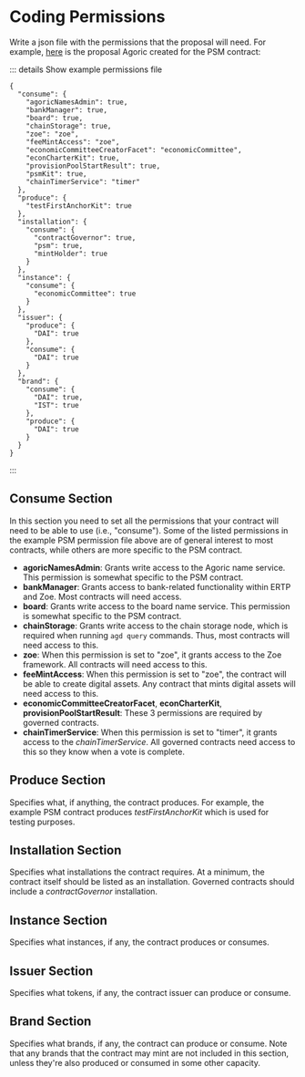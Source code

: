 # Coding Permissions

Write a json file with the permissions that the proposal will need. For example, [here](https://github.com/Agoric/agoric-sdk/blob/master/packages/inter-protocol/test/psm/gov-add-psm-permit.json) is the proposal Agoric created for the PSM contract:


::: details Show example permissions file
```
{
  "consume": {
    "agoricNamesAdmin": true,
    "bankManager": true,
    "board": true,
    "chainStorage": true,
    "zoe": "zoe",
    "feeMintAccess": "zoe",
    "economicCommitteeCreatorFacet": "economicCommittee",
    "econCharterKit": true,
    "provisionPoolStartResult": true,
    "psmKit": true,
    "chainTimerService": "timer"
  },
  "produce": {
    "testFirstAnchorKit": true
  },
  "installation": {
    "consume": {
      "contractGovernor": true,
      "psm": true,
      "mintHolder": true
    }
  },
  "instance": {
    "consume": {
      "economicCommittee": true
    }
  },
  "issuer": {
    "produce": {
      "DAI": true
    },
    "consume": {
      "DAI": true
    }
  },
  "brand": {
    "consume": {
      "DAI": true,
      "IST": true
    },
    "produce": {
      "DAI": true
    }
  }
}
```
:::

## Consume Section

In this section you need to set all the permissions that your contract will need to be able to use (i.e., "consume"). Some of the listed permissions in the example PSM permission file above are of general interest to most contracts, while others are more specific to the PSM contract.

* **agoricNamesAdmin**: Grants write access to the Agoric name service. This permission is somewhat specific to the PSM contract.
* **bankManager**: Grants access to bank-related functionality within ERTP and Zoe. Most contracts will need access.
* **board**: Grants write access to the board name service. This permission is somewhat specific to the PSM contract.
* **chainStorage**: Grants write access to the chain storage node, which is required when running `agd query` commands. Thus, most contracts will need access to this.
* **zoe**: When this permission is set to "zoe", it grants access to the Zoe framework. All contracts will need access to this.
* **feeMintAccess**: When this permission is set to "zoe", the contract will be able to create digital assets. Any contract that mints digital assets will need access to this.
* **economicCommitteeCreatorFacet**, **econCharterKit**, **provisionPoolStartResult**: These 3 permissions are required by governed contracts.
* **chainTimerService**: When this permission is set to "timer", it grants access to the *chainTimerService*. All governed contracts need access to this so they know when a vote is complete.

## Produce Section

Specifies what, if anything, the contract produces. For example, the example PSM contract produces *testFirstAnchorKit* which is used for testing purposes.

## Installation Section 

Specifies what installations the contract requires. At a minimum, the contract itself should be listed as an installation. Governed contracts should include a *contractGovernor* installation.

## Instance Section

Specifies what instances, if any, the contract produces or consumes.

## Issuer Section

Specifies what tokens, if any, the contract issuer can produce or consume.

## Brand Section

Specifies what brands, if any, the contract can produce or consume. Note that any brands that the contract may mint are not included in this section, unless they're also produced or consumed in some other capacity.